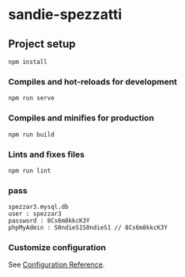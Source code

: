# sandie-spezzatti

## Project setup
```
npm install
```

### Compiles and hot-reloads for development
```
npm run serve
```

### Compiles and minifies for production
```
npm run build
```

### Lints and fixes files
```
npm run lint
```
### pass
```
spezzar3.mysql.db
user : spezzar3
password : 8Cs6m8kkcK3Y
phpMyAdmin : S0ndieS1S0ndieS1 // 8Cs6m8kkcK3Y
```
### Customize configuration
See [Configuration Reference](https://cli.vuejs.org/config/).
